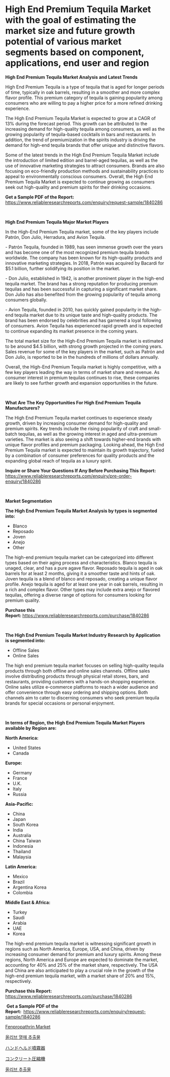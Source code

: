 <p><h1>High End Premium Tequila Market with the goal of estimating the market size and future growth potential of various market segments based on component, applications, end user and region</h1></p><p><strong>High End Premium Tequila Market Analysis and Latest Trends</strong></p>
<p><p>High End Premium Tequila is a type of tequila that is aged for longer periods of time, typically in oak barrels, resulting in a smoother and more complex flavor profile. This premium category of tequila is gaining popularity among consumers who are willing to pay a higher price for a more refined drinking experience.</p><p>The High End Premium Tequila Market is expected to grow at a CAGR of 13% during the forecast period. This growth can be attributed to the increasing demand for high-quality tequila among consumers, as well as the growing popularity of tequila-based cocktails in bars and restaurants. In addition, the trend of premiumization in the spirits industry is driving the demand for high-end tequila brands that offer unique and distinctive flavors.</p><p>Some of the latest trends in the High End Premium Tequila Market include the introduction of limited edition and barrel-aged tequilas, as well as the use of innovative marketing strategies to attract consumers. Brands are also focusing on eco-friendly production methods and sustainability practices to appeal to environmentally conscious consumers. Overall, the High End Premium Tequila Market is expected to continue growing as consumers seek out high-quality and premium spirits for their drinking occasions.</p></p>
<p><strong>Get a Sample PDF of the Report:&nbsp;</strong> <a href="https://www.reliableresearchreports.com/enquiry/request-sample/1840286">https://www.reliableresearchreports.com/enquiry/request-sample/1840286</a></p>
<p>&nbsp;</p>
<p><strong>High End Premium Tequila Major Market Players</strong></p>
<p><p>In the High-End Premium Tequila market, some of the key players include Patrón, Don Julio, Herradura, and Avion Tequila. </p><p>- Patrón Tequila, founded in 1989, has seen immense growth over the years and has become one of the most recognized premium tequila brands worldwide. The company has been known for its high-quality products and innovative marketing strategies. In 2018, Patrón was acquired by Bacardi for $5.1 billion, further solidifying its position in the market.</p><p>- Don Julio, established in 1942, is another prominent player in the high-end tequila market. The brand has a strong reputation for producing premium tequilas and has been successful in capturing a significant market share. Don Julio has also benefited from the growing popularity of tequila among consumers globally.</p><p>- Avion Tequila, founded in 2010, has quickly gained popularity in the high-end tequila market due to its unique taste and high-quality products. The brand has been endorsed by celebrities and has garnered a loyal following of consumers. Avion Tequila has experienced rapid growth and is expected to continue expanding its market presence in the coming years.</p><p>The total market size for the High-End Premium Tequila market is estimated to be around $4.5 billion, with strong growth projected in the coming years. Sales revenue for some of the key players in the market, such as Patrón and Don Julio, is reported to be in the hundreds of millions of dollars annually. </p><p>Overall, the High-End Premium Tequila market is highly competitive, with a few key players leading the way in terms of market share and revenue. As consumer interest in premium tequilas continues to rise, these companies are likely to see further growth and expansion opportunities in the future.</p></p>
<p>&nbsp;</p>
<p><strong>What Are The Key Opportunities For High End Premium Tequila Manufacturers?</strong></p>
<p><p>The High End Premium Tequila market continues to experience steady growth, driven by increasing consumer demand for high-quality and premium spirits. Key trends include the rising popularity of craft and small-batch tequilas, as well as the growing interest in aged and ultra-premium varieties. The market is also seeing a shift towards higher-end brands with unique flavor profiles and premium packaging. Looking ahead, the High End Premium Tequila market is expected to maintain its growth trajectory, fueled by a combination of consumer preferences for quality products and the expanding global reach of tequila as a luxury spirit.</p></p>
<p><strong>Inquire or Share Your Questions If Any Before Purchasing This Report:</strong> <a href="https://www.reliableresearchreports.com/enquiry/pre-order-enquiry/1840286">https://www.reliableresearchreports.com/enquiry/pre-order-enquiry/1840286</a></p>
<p>&nbsp;</p>
<p><strong>Market Segmentation</strong></p>
<p><strong>The High End Premium Tequila Market Analysis by types is segmented into:</strong></p>
<p><ul><li>Blanco</li><li>Reposado</li><li>Joven</li><li>Anejo</li><li>Other</li></ul></p>
<p><p>The high-end premium tequila market can be categorized into different types based on their aging process and characteristics. Blanco tequila is unaged, clear, and has a pure agave flavor. Reposado tequila is aged in oak barrels for at least 2 months, giving it a smoother taste and hints of oak. Joven tequila is a blend of blanco and reposado, creating a unique flavor profile. Anejo tequila is aged for at least one year in oak barrels, resulting in a rich and complex flavor. Other types may include extra anejo or flavored tequilas, offering a diverse range of options for consumers looking for premium quality.</p></p>
<p><strong>Purchase this Report:&nbsp;</strong><a href="https://www.reliableresearchreports.com/purchase/1840286">https://www.reliableresearchreports.com/purchase/1840286</a></p>
<p>&nbsp;</p>
<p><strong>The High End Premium Tequila Market Industry Research by Application is segmented into:</strong></p>
<p><ul><li>Offline Sales</li><li>Online Sales</li></ul></p>
<p><p>The high end premium tequila market focuses on selling high-quality tequila products through both offline and online sales channels. Offline sales involve distributing products through physical retail stores, bars, and restaurants, providing customers with a hands-on shopping experience. Online sales utilize e-commerce platforms to reach a wider audience and offer convenience through easy ordering and shipping options. Both channels aim to cater to discerning consumers who seek premium tequila brands for special occasions or personal enjoyment.</p></p>
<p>&nbsp;</p>
<p><strong>In terms of Region, the High End Premium Tequila Market Players available by Region are:</strong></p>
<p>
    <p> <strong> North America: </strong>
        <ul>
            <li>United States</li>
            <li>Canada</li>
        </ul>
        </p> 
    <p> <strong> Europe: </strong>
        <ul>
            <li>Germany</li>
            <li>France</li>
            <li>U.K.</li>
            <li>Italy</li>
            <li>Russia</li>
        </ul>
        </p> 
    <p> <strong> Asia-Pacific: </strong>
        <ul>
            <li>China</li>
            <li>Japan</li>
            <li>South Korea</li>
            <li>India</li>
            <li>Australia</li>
            <li>China Taiwan</li>
            <li>Indonesia</li>
            <li>Thailand</li>
            <li>Malaysia</li>
        </ul>
        </p> 
    <p> <strong> Latin America: </strong>
        <ul>
            <li>Mexico</li>
            <li>Brazil</li>
            <li>Argentina Korea</li>
            <li>Colombia</li>
        </ul>
        </p> 
    <p> <strong> Middle East & Africa: </strong>
        <ul>
            <li>Turkey</li>
            <li>Saudi</li>
            <li>Arabia</li>
            <li>UAE</li>
            <li>Korea</li>
        </ul>
    </p>
    </p>
<p><p>The high-end premium tequila market is witnessing significant growth in regions such as North America, Europe, USA, and China, driven by increasing consumer demand for premium and luxury spirits. Among these regions, North America and Europe are expected to dominate the market, accounting for 40% and 25% of the market share, respectively. The USA and China are also anticipated to play a crucial role in the growth of the high-end premium tequila market, with a market share of 20% and 15%, respectively.</p></p>
<p><strong>Purchase this Report: </strong><a href="https://www.reliableresearchreports.com/purchase/1840286">https://www.reliableresearchreports.com/purchase/1840286</a></p>
<p>&nbsp;<strong>Get a Sample PDF of the Report:&nbsp;&nbsp;</strong><a href="https://www.reliableresearchreports.com/enquiry/request-sample/1840286">https://www.reliableresearchreports.com/enquiry/request-sample/1840286</a></p>
<p><strong></strong></p>
<p><p><a href="https://issuu.com/reportprime-2/docs/fenpropathrin-market-size-2030.pptx">Fenpropathrin Market</a></p><p><a href="https://github.com/khytkeqagplkzqvh/Market-Research-Report-List-1/blob/main/35896457260.md">올리브 열매 추출물</a></p><p><a href="https://github.com/bucuel854722/Market-Research-Report-List-1/blob/main/94635437761.md">ハンドヘルド噴霧器</a></p><p><a href="https://github.com/xemfu2379520/Market-Research-Report-List-1/blob/main/19857017760.md">コンクリート圧縮機</a></p><p><a href="https://github.com/TimmyMann6767/Market-Research-Report-List-1/blob/main/33088907261.md">올리브 추출물</a></p></p>